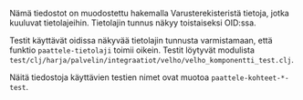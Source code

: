 Nämä tiedostot on muodostettu hakemalla Varusterekisteristä tietoja, jotka kuuluvat
tietolajeihin. Tietolajin tunnus näkyy toistaiseksi OID:ssa. 

Testit käyttävät oidissa näkyvää tietolajin tunnusta varmistamaan, että funktio `paattele-tietolaji` toimii oikein.
Testit löytyvät modulista `test/clj/harja/palvelin/integraatiot/velho/velho_komponentti_test.clj`.

Näitä tiedostoja käyttävien testien nimet ovat muotoa `paattele-kohteet-*-test`.